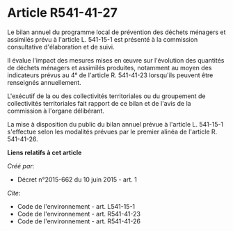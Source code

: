 # Article R541-41-27

Le bilan annuel du programme local de prévention des déchets ménagers et assimilés prévu à l'article L. 541-15-1 est présenté
à la commission consultative d'élaboration et de suivi.

Il évalue l'impact des mesures mises en œuvre sur l'évolution des quantités de déchets ménagers et assimilés produites,
notamment au moyen des indicateurs prévus au 4° de l'article R. 541-41-23 lorsqu'ils peuvent être renseignés annuellement.

L'exécutif de la ou des collectivités territoriales ou du groupement de collectivités territoriales fait rapport de ce bilan
et de l'avis de la commission à l'organe délibérant.

La mise à disposition du public du bilan annuel prévue à l'article L. 541-15-1 s'effectue selon les modalités prévues par le
premier alinéa de l'article R. 541-41-26.

**Liens relatifs à cet article**

_Créé par_:

  - Décret n°2015-662 du 10 juin 2015 - art. 1

_Cite_:

  - Code de l'environnement - art. L541-15-1
  - Code de l'environnement - art. R541-41-23
  - Code de l'environnement - art. R541-41-26
